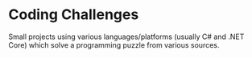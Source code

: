 # Coding Challenges

Small projects using various languages/platforms (usually C# and .NET Core) which solve a programming puzzle from various sources.


